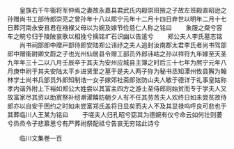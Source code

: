 <!-- { "loadSidebar": true } -->
　　皇族右千牛衞将军仲焉之妻故永嘉县君武氏内殿崇班掖之子故左班殿直昭逊之孙赠尚书工部侍郎崇亮之曾孙年十八以熙宁元年十二月十四日弃世以明年二月十七日葬河南永安县君在襁褓父母以为婉及嫁节俭慈仁人称之铭曰
　　象服之粲兮容车之睆兮归于陵陂哀歌以相挽兮摛铭圹石识幽以告逺兮
　　郑公夫人李氏墓志铭
　　尚书祠部郎中赠戸部侍郎安陆郑公讳纾之夫人追封汝南郡太君李氏者尚书驾部郎中赠衞尉卿文蔚之子也光州仙居县令赠工部员外郎讳岵之孙以祥符九年嫁至天圣九年年三十二以八月壬辰卒于其夫为安州应城县主簿之时后三十七年为熈宁元年八月庚申祔于其夫安陆太平乡进贤里之墓于是夫人两子狝为秘书丞知潭州攸县獬为翰林学士尚书兵部员外郎知制诰一女子嫁郊社斋郎张防山夫人敏于德详于礼事皇姑称孝内谐外附上下裕如郑公大姓尝以其富主四方之游士至侍郎则始贫而专于学夫人又故富家尽其资以助賔祭补纫澣濯饎防朝夕人有不任其劳苦夫人欢终日如未尝贫故侍郎亦以自安于困约之时如未尝富郑氏盖将日显矣而夫人不及其显禄呜呼良可悲也于其葬临川人王某为铭曰
　　于嗟夫人归孔昭兮窈其为德婉有仪兮命云如何壮则萎兮烝烝令子悲慕思兮有严葬祔祭配祗兮告哀无穷铭此诗兮








　　临川文集巻一百
